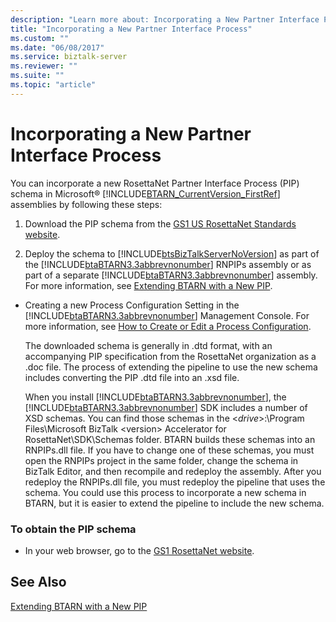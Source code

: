 ```yaml
---
description: "Learn more about: Incorporating a New Partner Interface Process"
title: "Incorporating a New Partner Interface Process"
ms.custom: ""
ms.date: "06/08/2017"
ms.service: biztalk-server
ms.reviewer: ""
ms.suite: ""
ms.topic: "article"
---
```

# Incorporating a New Partner Interface Process
You can incorporate a new RosettaNet Partner Interface Process (PIP) schema in Microsoft® [!INCLUDE[BTARN_CurrentVersion_FirstRef](../../includes/btarn-currentversion-firstref-md.md)] assemblies by following these steps:

1. Download the PIP schema from the [GS1 US RosettaNet Standards website](https://www.gs1us.org/resources/rosettanet).

1. Deploy the schema to [!INCLUDE[btsBizTalkServerNoVersion](../../includes/btsbiztalkservernoversion-md.md)] as part of the [!INCLUDE[btaBTARN3.3abbrevnonumber](../../includes/btabtarn3-3abbrevnonumber-md.md)] RNPIPs assembly or as part of a separate [!INCLUDE[btaBTARN3.3abbrevnonumber](../../includes/btabtarn3-3abbrevnonumber-md.md)] assembly. For more information, see [Extending BTARN with a New PIP](../../adapters-and-accelerators/accelerator-rosettanet/extending-btarn-with-a-new-pip.md).

- Creating a new Process Configuration Setting in the [!INCLUDE[btaBTARN3.3abbrevnonumber](../../includes/btabtarn3-3abbrevnonumber-md.md)] Management Console. For more information, see [How to Create or Edit a Process Configuration](../../adapters-and-accelerators/accelerator-rosettanet/how-to-create-or-edit-a-process-configuration.md).

  The downloaded schema is generally in .dtd format, with an accompanying PIP specification from the RosettaNet organization as a .doc file. The process of extending the pipeline to use the new schema includes converting the PIP .dtd file into an .xsd file.

  When you install [!INCLUDE[btaBTARN3.3abbrevnonumber](../../includes/btabtarn3-3abbrevnonumber-md.md)], the [!INCLUDE[btaBTARN3.3abbrevnonumber](../../includes/btabtarn3-3abbrevnonumber-md.md)] SDK includes a number of XSD schemas. You can find those schemas in the \<*drive*\>:\Program Files\Microsoft BizTalk \<version\> Accelerator for RosettaNet\SDK\Schemas folder. BTARN builds these schemas into an RNPIPs.dll file. If you have to change one of these schemas, you must open the RNPIPs project in the same folder, change the schema in BizTalk Editor, and then recompile and redeploy the assembly. After you redeploy the RNPIPs.dll file, you must redeploy the pipeline that uses the schema. You could use this process to incorporate a new schema in BTARN, but it is easier to extend the pipeline to include the new schema.

### To obtain the PIP schema

-   In your web browser, go to the [GS1 RosettaNet website](https://www.gs1us.org/resources/rosettanet).

## See Also
 [Extending BTARN with a New PIP](../../adapters-and-accelerators/accelerator-rosettanet/extending-btarn-with-a-new-pip.md)
